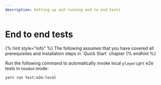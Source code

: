 ```yaml
---
description: Setting up and running end to end tests
---
```


# End to end tests

{% hint style="info" %}
The following assumes that you have covered all prerequisites and installation steps in \`Quick Start\` chapter
{% endhint %}

Run the following command to automatically invoke local `playwright` e2e tests in `headed` mode:

```
yarn run test:e2e:local
```
